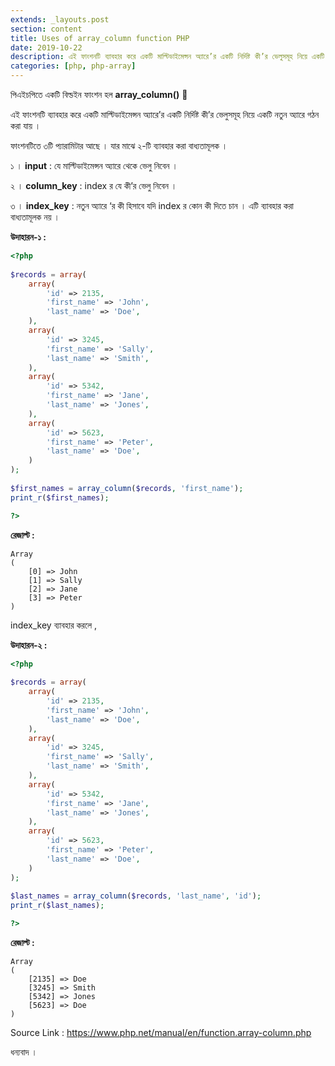 ```yaml
---
extends: _layouts.post
section: content
title: Uses of array_column function PHP
date: 2019-10-22
description: এই ফাংশনটি ব্যাবহার করে একটি মাল্টিডাইমেন্সন অ্যারে’র একটি নির্দিষ্ট কী’র ভেলুসমূহ নিয়ে একটি নতুন অ্যারে গঠন করা যায় ।
categories: [php, php-array]
---
```


পিএইচপিতে একটি বিল্ডইন ফাংশন হল **array_column()** 🔨

এই ফাংশনটি ব্যাবহার করে একটি মাল্টিডাইমেন্সন অ্যারে’র একটি নির্দিষ্ট কী’র ভেলুসমূহ নিয়ে একটি নতুন অ্যারে গঠন করা যায় ।

ফাংশনটিতে ৩টি প্যারামিটার আছে । যার মাঝে ২-টি ব্যাবহার করা বাধ্যতামূলক ।

১ । **input** : যে মাল্টিডাইমেন্সন অ্যারে থেকে ভেলু নিবেন ।

২ । **column_key** : index র যে কী’র ভেলু নিবেন ।

৩ । **index_key** : নতুন অ্যারে ‘র কী হিসাবে যদি index র কোন কী দিতে চান । এটি ব্যাবহার করা বাধ্যতামূলক নয় ।

**উদাহারন-১ :**

```php
<?php
 
$records = array(
    array(
        'id' => 2135,
        'first_name' => 'John',
        'last_name' => 'Doe',
    ),
    array(
        'id' => 3245,
        'first_name' => 'Sally',
        'last_name' => 'Smith',
    ),
    array(
        'id' => 5342,
        'first_name' => 'Jane',
        'last_name' => 'Jones',
    ),
    array(
        'id' => 5623,
        'first_name' => 'Peter',
        'last_name' => 'Doe',
    )
);
  
$first_names = array_column($records, 'first_name');
print_r($first_names);

?>
```

**রেজাল্ট :**

```
Array
(
    [0] => John
    [1] => Sally
    [2] => Jane
    [3] => Peter
)
```

index_key ব্যাবহার করলে ,

**উদাহারন-২ :**

```php
<?php
 
$records = array(
    array(
        'id' => 2135,
        'first_name' => 'John',
        'last_name' => 'Doe',
    ),
    array(
        'id' => 3245,
        'first_name' => 'Sally',
        'last_name' => 'Smith',
    ),
    array(
        'id' => 5342,
        'first_name' => 'Jane',
        'last_name' => 'Jones',
    ),
    array(
        'id' => 5623,
        'first_name' => 'Peter',
        'last_name' => 'Doe',
    )
);
  
$last_names = array_column($records, 'last_name', 'id');
print_r($last_names);

?>
```

**রেজাল্ট :**

```
Array
(
    [2135] => Doe
    [3245] => Smith
    [5342] => Jones
    [5623] => Doe
)
```

Source Link : https://www.php.net/manual/en/function.array-column.php

ধন্যবাদ ।